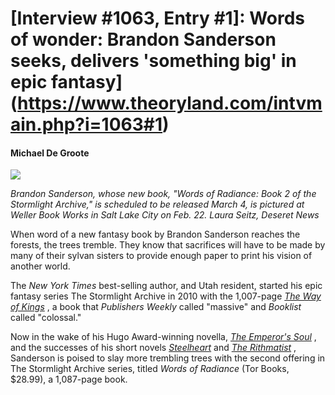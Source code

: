 # [Interview #1063, Entry #1]: Words of wonder: Brandon Sanderson seeks, delivers 'something big' in epic fantasy](https://www.theoryland.com/intvmain.php?i=1063#1)

#### Michael De Groote

![](http://img.deseretnews.com/images/article/contentimage/1308636/1308636.jpg)
  
*Brandon Sanderson, whose new book, "Words of Radiance: Book 2 of the Stormlight Archive," is scheduled to be released March 4, is pictured at Weller Book Works in Salt Lake City on Feb. 22. Laura Seitz, Deseret News*

When word of a new fantasy book by Brandon Sanderson reaches the forests, the trees tremble. They know that sacrifices will have to be made by many of their sylvan sisters to provide enough paper to print his vision of another world.

The
*New York Times*
best-selling author, and Utah resident, started his epic fantasy series The Stormlight Archive in 2010 with the 1,007-page
[*The Way of Kings*](http://www.deseretnews.com/article/700060795/Fantasy-writer-Brandon-Sanderson-has-had-quite-a-year.html?pg=all)
, a book that
*Publishers Weekly*
called "massive" and
*Booklist*
called "colossal."

Now in the wake of his Hugo Award-winning novella,
[*The Emperor's Soul*](http://www.deseretnews.com/article/865569956/Book-review-The-Emperors-Soul-is-thought-provoking.html?pg=all)
, and the successes of his short novels
[*Steelheart*](http://www.deseretnews.com/article/865586783/Brandon-Sandersons-young-adult-novel-Steelheart-delivers-epic-action.html?pg=all)
and
[*The Rithmatist*](http://www.deseretnews.com/article/865580623/Brandon-Sandersons-debut-young-adult-novel-is-a-successful-break-into-the-genre.html?pg=all)
, Sanderson is poised to slay more trembling trees with the second offering in The Stormlight Archive series, titled
*Words of Radiance*
(Tor Books, $28.99), a 1,087-page book.

